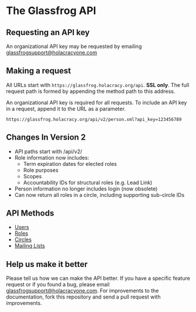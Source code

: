 The Glassfrog API
====================


Requesting an API key
----------------

An organizational API key may be requested by emailing glassfrogsupport@holacracyone.com 


Making a request
----------------

All URLs start with `https://glassfrog.holacracy.org/api`. **SSL only**.  The full request path is formed by appending the method path to this address.

An organizational API key is required for all requests.  To include an API key in a request, append it to the URL as a parameter.

```
https://glassfrog.holacracy.org/api/v2/person.xml?api_key=123456789
```

Changes In Version 2
-----------------
* API paths start with /api/v2/
* Role information now includes:
	* Term expiration dates for elected roles
	* Role purposes
	* Scopes
	* Accountability IDs for structural roles (e.g. Lead Link)
* Person information no longer includes login (now obsolete)
* Can now return all roles in a circle, including supporting sub-circle IDs


API Methods
-----------------

* [Users](https://github.com/holacracybrian/glassfrog-api/blob/API_v2/sections/users.md)
* [Roles](https://github.com/holacracybrian/glassfrog-api/blob/API_v2/sections/roles.md)
* [Circles](https://github.com/holacracybrian/glassfrog-api/blob/API_v2/sections/circles.md)
* [Mailing Lists](https://github.com/holacracybrian/glassfrog-api/blob/API_v2/sections/mailing_lists.md)


Help us make it better
----------------------

Please tell us how we can make the API better.  If you have a specific feature request or if you found a bug, please email glassfrogsupport@holacracyone.com.  For improvements to the documentation, fork this repository and send a pull request with improvements.  

